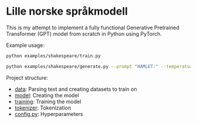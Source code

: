 # Lille norske språkmodell

This is my attempt to implement a fully functional Generative Pretrained Transformer (GPT) model from scratch in Python using PyTorch.

Example usage:

```bash
python examples/shakespeare/train.py
```

```bash
python examples/shakespeare/generate.py --prompt "HAMLET:" --temperature 0.9 --max_tokens 300
```


Project structure:
- [data](data): Parsing text and creating datasets to train on
- [model](model): Creating the model
- [training](training): Training the model
- [tokenizer](tokenizer): Tokenization
- [config.py](files/config.py): Hyperparameters